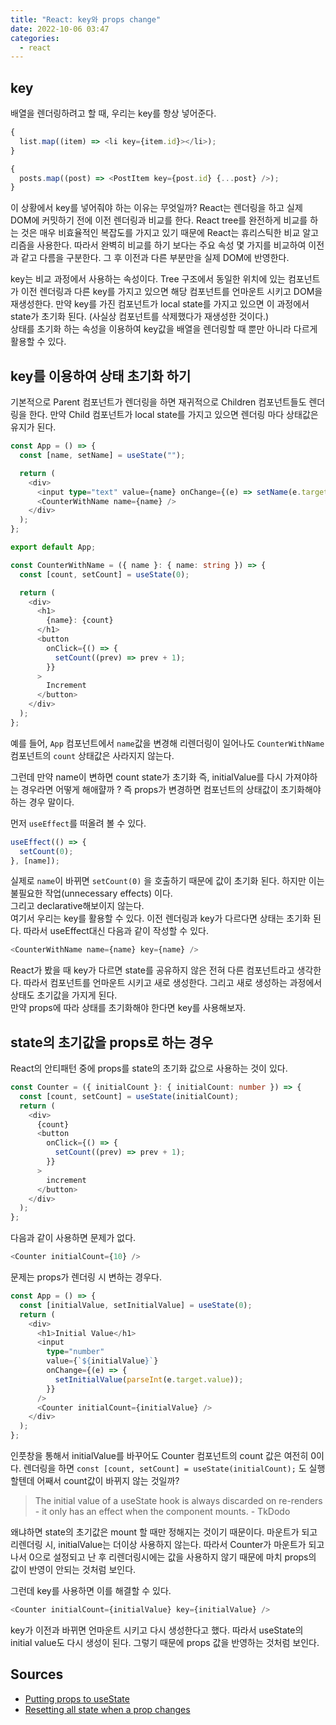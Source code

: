 ```yaml
---
title: "React: key와 props change"
date: 2022-10-06 03:47
categories:
  - react
---
```


## key

배열을 렌더링하려고 할 때, 우리는 key를 항상 넣어준다.

```typescript
{
  list.map((item) => <li key={item.id}></li>);
}

{
  posts.map((post) => <PostItem key={post.id} {...post} />);
}
```

이 상황에서 key를 넣어줘야 하는 이유는 무엇일까? React는 렌더링을 하고 실제 DOM에 커밋하기 전에 이전 렌더링과 비교를 한다. React tree를 완전하게 비교를 하는 것은 매우 비효율적인 복잡도를 가지고 있기 때문에 React는 휴리스틱한 비교 알고리즘을 사용한다. 따라서 완벽히 비교를 하기 보다는 주요 속성 몇 가지를 비교하여 이전과 같고 다름을 구분한다. 그 후 이전과 다른 부분만을 실제 DOM에 반영한다.

key는 비교 과정에서 사용하는 속성이다. Tree 구조에서 동일한 위치에 있는 컴포넌트가 이전 렌더링과 다른 key를 가지고 있으면 해당 컴포넌트를 언마운트 시키고 DOM을 재생성한다. 만약 key를 가진 컴포넌트가 local state를 가지고 있으면 이 과정에서 state가 초기화 된다. (사실상 컴포넌트를 삭제했다가 재생성한 것이다.)  
상태를 초기화 하는 속성을 이용하여 key값을 배열을 렌더링할 때 뿐만 아니라 다르게 활용할 수 있다.

## key를 이용하여 상태 초기화 하기

기본적으로 Parent 컴포넌트가 렌더링을 하면 재귀적으로 Children 컴포넌트들도 렌더링을 한다. 만약 Child 컴포넌트가 local state를 가지고 있으면 렌더링 마다 상태값은 유지가 된다.

```typescript
const App = () => {
  const [name, setName] = useState("");

  return (
    <div>
      <input type="text" value={name} onChange={(e) => setName(e.target.value)} />
      <CounterWithName name={name} />
    </div>
  );
};

export default App;

const CounterWithName = ({ name }: { name: string }) => {
  const [count, setCount] = useState(0);

  return (
    <div>
      <h1>
        {name}: {count}
      </h1>
      <button
        onClick={() => {
          setCount((prev) => prev + 1);
        }}
      >
        Increment
      </button>
    </div>
  );
};
```

예를 들어, `App` 컴포넌트에서 `name`값을 변경해 리렌더링이 일어나도 `CounterWithName` 컴포넌트의 `count` 상태값은 사라지지 않는다.

그런데 만약 name이 변하면 count state가 초기화 즉, initialValue를 다시 가져야하는 경우라면 어떻게 해애햘까 ? 즉 props가 변경하면 컴포넌트의 상태값이 초기화해야하는 경우 말이다.

먼저 `useEffect`를 떠올려 볼 수 있다.

```typescript
useEffect(() => {
  setCount(0);
}, [name]);
```

실제로 `name`이 바뀌면 `setCount(0)` 을 호출하기 때문에 값이 초기화 된다. 하지만 이는 불필요한 작업(unnecessary effects) 이다.  
그리고 declarative해보이지 않는다.  
여기서 우리는 key를 활용할 수 있다. 이전 렌더링과 key가 다르다면 상태는 초기화 된다. 따라서 useEffect대신 다음과 같이 작성할 수 있다.

```typescript
<CounterWithName name={name} key={name} />
```

React가 봤을 때 key가 다르면 state를 공유하지 않은 전혀 다른 컴포넌트라고 생각한다. 따라서 컴포넌트를 언마운트 시키고 새로 생성한다. 그리고 새로 생성하는 과정에서 상태도 초기값을 가지게 된다.  
만약 props에 따라 상태를 초기화해야 한다면 key를 사용해보자.

## state의 초기값을 props로 하는 경우

React의 안티패턴 중에 props를 state의 초기화 값으로 사용하는 것이 있다.

```typescript
const Counter = ({ initialCount }: { initialCount: number }) => {
  const [count, setCount] = useState(initialCount);
  return (
    <div>
      {count}
      <button
        onClick={() => {
          setCount((prev) => prev + 1);
        }}
      >
        increment
      </button>
    </div>
  );
};
```

다음과 같이 사용하면 문제가 없다.

```typescript
<Counter initialCount={10} />
```

문제는 props가 렌더링 시 변하는 경우다.

```typescript
const App = () => {
  const [initialValue, setInitialValue] = useState(0);
  return (
    <div>
      <h1>Initial Value</h1>
      <input
        type="number"
        value={`${initialValue}`}
        onChange={(e) => {
          setInitialValue(parseInt(e.target.value));
        }}
      />
      <Counter initialCount={initialValue} />
    </div>
  );
};
```

인풋창을 통해서 initialValue를 바꾸어도 Counter 컴포넌트의 count 값은 여전히 0이다. 렌더링을 하면 `const [count, setCount] = useState(initialCount);` 도 실행할텐데 어째서 count값이 바뀌지 않는 것일까?

> The initial value of a useState hook is always discarded on re-renders - it only has an effect when the component mounts. - TkDodo

왜냐하면 state의 초기값은 mount 할 때만 정해지는 것이기 때문이다. 마운트가 되고 리렌더링 시, initialValue는 더이상 사용하지 않는다. 따라서 Counter가 마운트가 되고 나서 0으로 설정되고 난 후 리렌더링시에는 값을 사용하지 않기 때문에 마치 props의 값이 반영이 안되는 것처럼 보인다.

그런데 key를 사용하면 이를 해결할 수 있다.

```typescript
<Counter initialCount={initialValue} key={initialValue} />
```

key가 이전과 바뀌면 언마운트 시키고 다시 생성한다고 했다. 따라서 useState의 initial value도 다시 생성이 된다. 그렇기 때문에 props 값을 반영하는 것처럼 보인다.

## Sources

- [Putting props to useState](https://tkdodo.eu/blog/putting-props-to-use-state)
- [Resetting all state when a prop changes](https://beta.reactjs.org/learn/you-might-not-need-an-effect#resetting-all-state-when-a-prop-changes)
